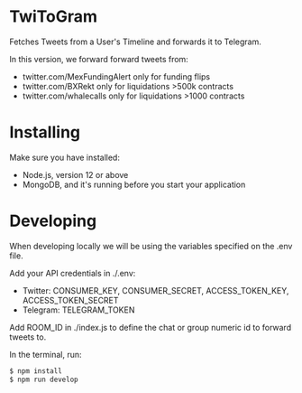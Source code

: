 # TwiToGram

Fetches Tweets from a User's Timeline and forwards it to Telegram.

In this version, we forward forward tweets from:
 - twitter.com/MexFundingAlert only for funding flips
 - twitter.com/BXRekt only for liquidations >500k contracts
 - twitter.com/whalecalls only for liquidations >1000 contracts

# Installing

Make sure you have installed:
 - Node.js, version 12 or above
 - MongoDB, and it's running before you start your application

# Developing

When developing locally we will be using the variables specified on the .env file.

Add your API credentials in ./.env:
 - Twitter: CONSUMER_KEY, CONSUMER_SECRET, ACCESS_TOKEN_KEY, ACCESS_TOKEN_SECRET
 - Telegram: TELEGRAM_TOKEN

Add ROOM_ID in ./index.js to define the chat or group numeric id to forward tweets to.

In the terminal, run:
````bash
$ npm install
$ npm run develop
````
